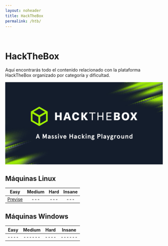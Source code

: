 ```yaml
---
layout: noheader
title: HackTheBox
permalink: /htb/
---
```


<br/>

# HackTheBox

Aquí encontrarás todo el contenido relacionado con la plataforma HackTheBox organizado por categoría y dificultad.

![HackTheBox](/assets/images/hackthebox/htb.jpg)


## Máquinas Linux

| Easy | Medium | Hard | Insane |
|:----:|:------:|:----:|:------:|
| [Previse](/htb/previse) | --- | --- | --- |

## Máquinas Windows

| Easy | Medium | Hard | Insane |
|:----:|:------:|:----:|:------:|
| ---- | ------ | ---- | ------ |